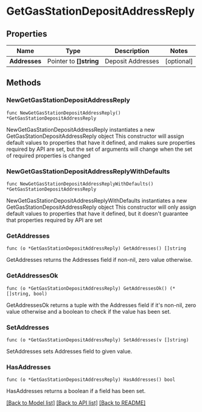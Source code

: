 # GetGasStationDepositAddressReply

## Properties

Name | Type | Description | Notes
------------ | ------------- | ------------- | -------------
**Addresses** | Pointer to **[]string** | Deposit Addresses | [optional] 

## Methods

### NewGetGasStationDepositAddressReply

`func NewGetGasStationDepositAddressReply() *GetGasStationDepositAddressReply`

NewGetGasStationDepositAddressReply instantiates a new GetGasStationDepositAddressReply object
This constructor will assign default values to properties that have it defined,
and makes sure properties required by API are set, but the set of arguments
will change when the set of required properties is changed

### NewGetGasStationDepositAddressReplyWithDefaults

`func NewGetGasStationDepositAddressReplyWithDefaults() *GetGasStationDepositAddressReply`

NewGetGasStationDepositAddressReplyWithDefaults instantiates a new GetGasStationDepositAddressReply object
This constructor will only assign default values to properties that have it defined,
but it doesn't guarantee that properties required by API are set

### GetAddresses

`func (o *GetGasStationDepositAddressReply) GetAddresses() []string`

GetAddresses returns the Addresses field if non-nil, zero value otherwise.

### GetAddressesOk

`func (o *GetGasStationDepositAddressReply) GetAddressesOk() (*[]string, bool)`

GetAddressesOk returns a tuple with the Addresses field if it's non-nil, zero value otherwise
and a boolean to check if the value has been set.

### SetAddresses

`func (o *GetGasStationDepositAddressReply) SetAddresses(v []string)`

SetAddresses sets Addresses field to given value.

### HasAddresses

`func (o *GetGasStationDepositAddressReply) HasAddresses() bool`

HasAddresses returns a boolean if a field has been set.


[[Back to Model list]](../README.md#documentation-for-models) [[Back to API list]](../README.md#documentation-for-api-endpoints) [[Back to README]](../README.md)


